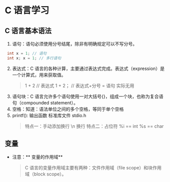 # C 语言学习

## C 语言基本语法

1. 语句：语句必须使用分号结尾，除非有明确规定可以不写分号。

```C
 int x = 1; // 语句
 int x; x = 1; // 多行语句
```

2. 表达式：C 语言的各种计算，主要通过表达式完成。表达式（expression）是一个计算式，用来获取值。
   > 1 + 2 // 表达式
   > 1 + 2； // 表达式+分号 = 语句 实际无用
3. 语句块：C 语言允许多个语句使用一对大括号{}，组成一个块，也称为复合语句（compounded statement）。
4. 空格：知道：语法单位之间的多个空格，等同于单个空格
5. printf(): 输出函数 标准库文件 stdio.h
   > 特点一：手动添加换行 \n 换行
   > 特点二：占位符 %i == int %s == char

## 变量

- 注意：** 变量的作用域**
  > C 语言的变量作用域主要有两种：文件作用域（file scope）和块作用域（block scope）。
